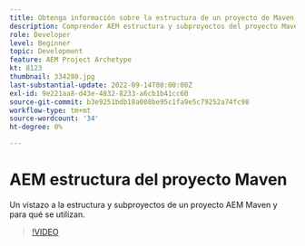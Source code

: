 ```yaml
---
title: Obtenga información sobre la estructura de un proyecto de Maven AEM.
description: Comprender AEM estructura y subproyectos del proyecto Maven.
role: Developer
level: Beginner
topic: Development
feature: AEM Project Archetype
kt: 8123
thumbnail: 334280.jpg
last-substantial-update: 2022-09-14T00:00:00Z
exl-id: 9e221aa8-d43e-4832-8233-a6cb1b41cc60
source-git-commit: b3e9251bdb18a008be95c1fa9e5c79252a74fc98
workflow-type: tm+mt
source-wordcount: '34'
ht-degree: 0%

---
```


# AEM estructura del proyecto Maven

Un vistazo a la estructura y subproyectos de un proyecto AEM Maven y para qué se utilizan.

>[!VIDEO](https://video.tv.adobe.com/v/334280?quality=12&learn=on)
